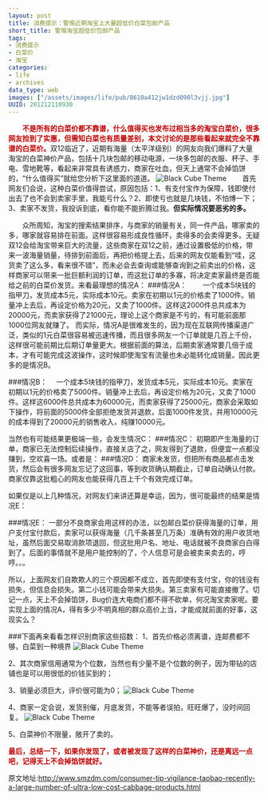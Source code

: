 ```yaml
---
layout: post
title: 消费提示：警惕近期淘宝上大量超低价白菜包邮产品
short_title: 警惕淘宝超低价包邮产品
tags: 
- 消费提示
- 白菜价
- 淘宝
categories:
- life
- archives
data_type: web
images: ["/assets/images/life/pub/8610a412jw1dzd090l3vjj.jpg"]
UUID: 201212110930
---
```


 　　<span style="color: #BC0202;"><strong>不是所有的白菜价都不靠谱，什么值得买也发布过相当多的淘宝白菜价，很多网友捡到了实惠，但需知白菜也有质量差别，本文讨论的是那些看起来就完全不靠谱的白菜价。</strong></span>双12临近了，近期有海量（太平洋级别）的网友向我们爆料了大量淘宝的白菜神价产品，包括十几块包邮的移动电源，一块多包邮的衣服、杯子、手电、雪地靴等，看起来非常具有诱惑力，商家在吐血，但天上通常不会掉馅饼的，“什么值得买”就给您分析下这里面的道道。
<img src="{{site.static_url}}/assets/images/life/pub/8610a412jw1dzd090l3vjj.jpg" alt="Black Cube Theme" class="img-right" ></img>
 　　首先网友们会说，这种白菜价值得尝试，原因包括：1、有支付宝作为保障，钱即使付出去了也不会到卖家手里，我能亏什么？2、即使亏也就是几块钱，不怕博一下；3、卖家不发货，我投诉到底，看你能不能折腾过我。<strong>但实际情况要恶劣的多。</strong>

 　　众所周知，淘宝的搜索结果排序，与商家的销量有关，同一件产品，哪家卖的多，哪家就容易排在前面。这样很容易形成良性循环，卖得多的会卖得更多。无疑双12会给淘宝带来巨大的流量，这些商家在双12之前，通过设置极低的价格，带来一波海量销量，待排到前面后，再把价格提上去，后来的网友仅能看到“哇，这货卖了这么多，看来很不错”，而未必会去查询或能够查询到之前卖出的价格，这样商家可以带来一批巨额利润的订单，而这批订单的多寡，将决定卖家最终是否能给之前的白菜价发货。来看最理想的情况A：
###情况A：
 　　一个成本5块钱的指甲刀，发货成本5元，实际成本10元。卖家在初期以1元的价格卖了1000件。销量冲上去后，再设定价格为20元，又卖了1000件。这样这2000件总共成本为20000元，而卖家获得了21000元，理论上这个商家是不亏的，有可能前面那1000位网友就赚了。
 而实际，情况A是很难发生的，因为现在互联网传播渠道广泛，类似的1元白菜很容易被迅速传播，而且很多网友一个订单就是几百上千份，这样很可能前期比后期订单量更大。根据前面的算法，后期卖家通常要几倍于成本，才有可能完成这波操作，这时候即使淘宝有流量也未必能转化成销量。因此更多的是情况B。

###情况B：
 　一个成本5块钱的指甲刀，发货成本5元，实际成本10元。卖家在初期以1元的价格卖了5000件。销量冲上去后，再设定价格为20元，又卖了1000件。这样这6000件总共成本为60000元，而卖家获得了25000元，商家会采取如下操作，将前面的5000件全部拒绝发货并退款，后面1000件发货，并用10000元的成本得到了20000元的销售收入，纯赚10000元。　

 当然也有可能结果更极端一些，会发生情况C：
###情况C：
 初期即产生海量的订单，商家已无法控制后续操作，直接关店了之，网友得到了退款，但便宜一点都没赚到，空欢喜一场。或者是：
###情况D：
商家未发货，但把所有商品都点击发货，然后会有很多网友忘记了这回事，等到收货确认期截止，订单自动确认付款。商家仅靠这批粗心的网友也能获得几百上千个有效完成订单。

如果仅是以上几种情况，对网友们来讲还算是幸运，因为，很可能最终的结果是情况E：

###情况E：
一部分不良商家会用这样的办法，以包邮白菜价获得海量的订单，用户支付宝付款后，卖家可以获得海量（几千条甚至几万条）准确有效的用户收货地址，虽然后面交易取消款项退回，但这批用户名、地址、电话就被不良商家白白得到了。后面的事情就不是用户能控制的了，个人信息可是会被卖来卖去的，哼哼。。。

所以，上面网友们自欺欺人的三个原因都不成立，首先即使有支付宝，你的钱没有损失，但信息会损失。第二小钱可能会带来大损失。第三卖家有可能直接撤了。切记一点，天上不会掉馅饼，Bug价连大电商们都不得不砍单，何况淘宝卖家呢。要实现上面的情况A，得有多少不明真相的群众高价上当，才能成就前面的好事，这现实么？

###下面再来看看怎样识别商家这些招数：
1、首先价格必须离谱，连邮费都不够，白菜到一种境界
<img src="{{site.static_url}}/assets/images/life/pub/8610a412jw1dzowwjkrjaj.jpg" alt="Black Cube Theme" class="img-center" ></img>

2、其次商家信用通常为个位数，当然也有少量不是个位数的例子，因为带钻的店铺也是可以用很低的价钱买到的；

3、销量必须巨大，评价很可能为0；
<img src="{{site.static_url}}/assets/images/life/pub/8610a412jw1dzowxv27jtj.jpg" alt="Black Cube Theme" class="img-center" ></img>

4、商家一定会说，发货别催，月底发货，不能等者误拍，旺旺爆了，没时间回复。
<img src="{{site.static_url}}/assets/images/life/pub/8610a412jw1dzox3eseu9j.jpg" alt="Black Cube Theme" class="img-center" ></img>

5、白菜神价不限量，敞开了卖的。

<span style="color: #BC0202;"><strong>最后，总结一下，</strong></span><span style="color: #BC0202;"><strong>如果你发现了，或者被发现了这样的白菜神价，还是离远一点吧，记得天上不会掉馅饼就好。</strong>

原文地址:<a href="http://www.smzdm.com/consumer-tip-vigilance-taobao-recently-a-large-number-of-ultra-low-cost-cabbage-products.html">http://www.smzdm.com/consumer-tip-vigilance-taobao-recently-a-large-number-of-ultra-low-cost-cabbage-products.html</a>
